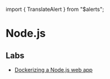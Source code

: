 import { TranslateAlert } from "\$alerts";

# Node.js

<TranslateAlert href="/ru/wiki/nodejs" version="Russian" />

## Labs

-   [Dockerizing a Node.js web app](/wiki/nodejs/dockerizing)
